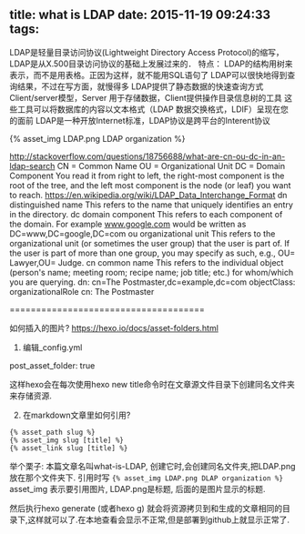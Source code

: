 title: what is LDAP
date: 2015-11-19 09:24:33
tags:
---
LDAP是轻量目录访问协议(Lightweight Directory Access Protocol)的缩写，LDAP是从X.500目录访问协议的基础上发展过来的．
特点：
    LDAP的结构用树来表示，而不是用表格。正因为这样，就不能用SQL语句了
    LDAP可以很快地得到查询结果，不过在写方面，就慢得多
    LDAP提供了静态数据的快速查询方式
    Client/server模型，Server 用于存储数据，Client提供操作目录信息树的工具
    这些工具可以将数据库的内容以文本格式（LDAP 数据交换格式，LDIF）呈现在您的面前
    LDAP是一种开放Internet标准，LDAP协议是跨平台的Interent协议

{% asset_img LDAP.png LDAP organization %}


http://stackoverflow.com/questions/18756688/what-are-cn-ou-dc-in-an-ldap-search
CN = Common Name
OU = Organizational Unit
DC = Domain Component
You read it from right to left, the right-most component is the root of the tree, and the left most component is the node (or leaf) you want to reach.
https://en.wikipedia.org/wiki/LDAP_Data_Interchange_Format
dn
distinguished name
This refers to the name that uniquely identifies an entry in the directory.
dc
domain component
This refers to each component of the domain. For example www.google.com would be written as DC=www,DC=google,DC=com
ou
organizational unit
This refers to the organizational unit (or sometimes the user group) that the user is part of. If the user is part of more than one group, you may specify as such, e.g., OU= Lawyer,OU= Judge.
cn
common name 
This refers to the individual object (person's name; meeting room; recipe name; job title; etc.) for whom/which you are querying.
 dn: cn=The Postmaster,dc=example,dc=com
 objectClass: organizationalRole
 cn: The Postmaster


=====================================

如何插入的图片?
https://hexo.io/docs/asset-folders.html

1. 编辑_config.yml

post_asset_folder: true

这样hexo会在每次使用hexo new title命令时在文章源文件目录下创建同名文件夹来存储资源.

2. 在markdown文章里如何引用?
```
{% asset_path slug %}
{% asset_img slug [title] %}
{% asset_link slug [title] %}
```
举个栗子:
本篇文章名叫what-is-LDAP, 创建它时,会创建同名文件夹,把LDAP.png放在那个文件夹下.
引用时写 
`{% asset_img LDAP.png DLAP organization %}`
asset_img 表示要引用图片, LDAP.png是标题, 后面的是图片显示的标题.

然后执行hexo generate (或者hexo g)
就会将资源拷贝到和生成的文章相同的目录下,这样就可以了.在本地查看会显示不正常,但是部署到github上就显示正常了.